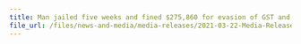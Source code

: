 ```yaml
---
title: Man jailed five weeks and fined $275,860 for evasion of GST and related offences under the Customs Act
file_url: /files/news-and-media/media-releases/2021-03-22-Media-Release.pdf
---
```


